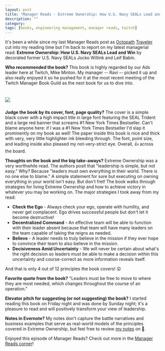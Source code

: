 ```yaml
---
layout: post
title: "Manager Reads - Extreme Ownership: How U.S. Navy SEALs Lead and Win"
description: ""
category: 
tags: [books, engineering management, manager reads, twitch]
---
```


It's been a while since my last Manager Reads post as [Octopath][3] [Traveler][4] cut into my reading time but I'm back to report on my latest managerial read: **Extreme Ownership: How U.S. Navy SEALs Lead and Win** by decorated former U.S. Navy SEALs Jocko Willink and Leif Babin.

**Who recommended the book?** This book is highly regarded by our Ads leader here at Twitch, Mike Minton. My manager -- Ravi -- picked it up and also really enjoyed it so he pushed for it at the most recent meeting of the Twitch Manager Book Guild as the next book for us to dive into.

<div>
	<img class="rounded-corners" style="max-width: 500px; border: 1px; margin-top: 24px;" src="{{ site.images2018 }}/09-12/extreme.png"/>
	<p class="caption-text" style="line-height: 1.5em; margin-bottom: 24px;"><strong></strong></p>
</div>

**Judge the book by its cover, font, page quality?** The cover is a simple black cover with a high impact title in large font featuring the SEAL Trident and a large red banner that screams #1 New York Times Bestseller. Can't blame anyone here: if I was a #1 New York Times Bestseller I'd slap it prominently on my book as well! The paper inside this book is nice and thick with very, very little highlighter ink bleeding through. The font, point size, and leading inside also pleased my not-very-strict eye. Overall, 👍 across the board.

**Thoughts on the book and the big take-aways?** Extreme Ownership was a very worthwhile read. The authors posit that "leadership is simple, but not easy." Why? Because "leaders must own everything in their world. There is no one else to blame." A simple statement for sure but executing on owning everything in your world isn't easy. But don't fret! The book walks through strategies for living Extreme Ownership and how to achieve victory in whatever you may be working on. The major strategies I took away from my read:

* **Check the Ego** - Always check your ego, operate with humility, and never get complacent. Ego drives successful people but don't let it become destructive!
* **Decentralized Command** - An effective team will be able to function with their leader absent because that team will have many leaders on the team capable of taking the reigns as needed.
* **Believe** - A leader needs to truly believe in the mission if they ever hope to convince their team to also believe in the mission.
* **Decisiveness Amid Uncertainty** - We will never be certain about what's the right decision so leaders must be able to make a decision within this uncertainty and course-correct as more information reveals itself.

And that is only 4 out of 12 principles the book covers! 😲

**Favorite quote from the book?** "Leaders must be free to move to where they are most needed, which changes throughout the course of an operation."

**Elevator pitch for suggesting (or not suggesting) the book?** I started reading this book on Friday night and was done by Sunday night; it's a pleasure to read and will positively transform your view of leadership. 

**Notes in Evernote?** My notes don't capture the battle narratives and business examples that serve as real-world models of the principles covered in Extreme Ownership, but feel free to review [my notes][1] on 🐘.

Enjoyed this episode of Manager Reads? Check out more in the [Manager Reads corner][2]!

[1]: https://www.evernote.com/l/AOSjn34YhEtAO6dUsrgS51aBacUEnXOHtlw
[2]: {{site.base_url}}/archive/#manager+reads

[3]: {{site.base_url}}/2018/06/16/e3-2018-hype-starts-now/
[4]: {{site.base_url}}/2018/07/14/audio-octopath-traveler/
